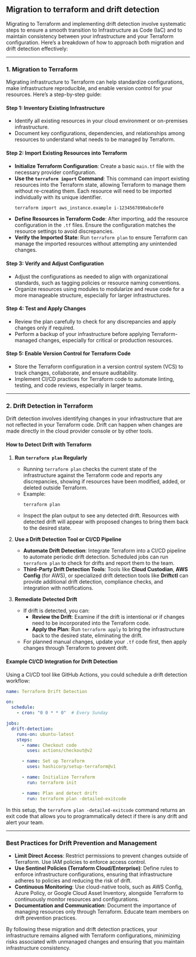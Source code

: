 ## **Migration to terraform and drift detection**

Migrating to Terraform and implementing drift detection involve systematic steps to ensure a smooth transition to Infrastructure as Code (IaC) and to maintain consistency between your infrastructure and your Terraform configuration. Here’s a breakdown of how to approach both migration and drift detection effectively:

---

### **1. Migration to Terraform**

Migrating infrastructure to Terraform can help standardize configurations, make infrastructure reproducible, and enable version control for your resources. Here’s a step-by-step guide:

#### **Step 1: Inventory Existing Infrastructure**
   - Identify all existing resources in your cloud environment or on-premises infrastructure.
   - Document key configurations, dependencies, and relationships among resources to understand what needs to be managed by Terraform.

#### **Step 2: Import Existing Resources into Terraform**
   - **Initialize Terraform Configuration**: Create a basic `main.tf` file with the necessary provider configuration.
   - **Use the `terraform import` Command**: This command can import existing resources into the Terraform state, allowing Terraform to manage them without re-creating them. Each resource will need to be imported individually with its unique identifier.
     ```bash
     terraform import aws_instance.example i-1234567890abcdef0
     ```
   - **Define Resources in Terraform Code**: After importing, add the resource configuration in the `.tf` files. Ensure the configuration matches the resource settings to avoid discrepancies.
   - **Verify the Imported State**: Run `terraform plan` to ensure Terraform can manage the imported resources without attempting any unintended changes.

#### **Step 3: Verify and Adjust Configuration**
   - Adjust the configurations as needed to align with organizational standards, such as tagging policies or resource naming conventions.
   - Organize resources using modules to modularize and reuse code for a more manageable structure, especially for larger infrastructures.

#### **Step 4: Test and Apply Changes**
   - Review the plan carefully to check for any discrepancies and apply changes only if required.
   - Perform a backup of your infrastructure before applying Terraform-managed changes, especially for critical or production resources.

#### **Step 5: Enable Version Control for Terraform Code**
   - Store the Terraform configuration in a version control system (VCS) to track changes, collaborate, and ensure auditability.
   - Implement CI/CD practices for Terraform code to automate linting, testing, and code reviews, especially in larger teams.

---

### **2. Drift Detection in Terraform**

Drift detection involves identifying changes in your infrastructure that are not reflected in your Terraform code. Drift can happen when changes are made directly in the cloud provider console or by other tools.

#### **How to Detect Drift with Terraform**

1. **Run `terraform plan` Regularly**
   - Running `terraform plan` checks the current state of the infrastructure against the Terraform code and reports any discrepancies, showing if resources have been modified, added, or deleted outside Terraform.
   - Example:
     ```bash
     terraform plan
     ```
   - Inspect the plan output to see any detected drift. Resources with detected drift will appear with proposed changes to bring them back to the desired state.

2. **Use a Drift Detection Tool or CI/CD Pipeline**
   - **Automate Drift Detection**: Integrate Terraform into a CI/CD pipeline to automate periodic drift detection. Scheduled jobs can run `terraform plan` to check for drifts and report them to the team.
   - **Third-Party Drift Detection Tools**: Tools like **Cloud Custodian**, **AWS Config** (for AWS), or specialized drift detection tools like **Driftctl** can provide additional drift detection, compliance checks, and integration with notifications.

3. **Remediate Detected Drift**
   - If drift is detected, you can:
     - **Review the Drift**: Examine if the drift is intentional or if changes need to be incorporated into the Terraform code.
     - **Apply the Plan**: Run `terraform apply` to bring the infrastructure back to the desired state, eliminating the drift.
   - For planned manual changes, update your `.tf` code first, then apply changes through Terraform to prevent drift.

#### **Example CI/CD Integration for Drift Detection**

Using a CI/CD tool like GitHub Actions, you could schedule a drift detection workflow:
```yaml
name: Terraform Drift Detection

on:
  schedule:
    - cron: "0 0 * * 0"  # Every Sunday

jobs:
  drift-detection:
    runs-on: ubuntu-latest
    steps:
      - name: Checkout code
        uses: actions/checkout@v2

      - name: Set up Terraform
        uses: hashicorp/setup-terraform@v1

      - name: Initialize Terraform
        run: terraform init

      - name: Plan and detect drift
        run: terraform plan -detailed-exitcode
```
In this setup, the `terraform plan -detailed-exitcode` command returns an exit code that allows you to programmatically detect if there is any drift and alert your team.

---

### **Best Practices for Drift Prevention and Management**

- **Limit Direct Access**: Restrict permissions to prevent changes outside of Terraform. Use IAM policies to enforce access control.
- **Use Sentinel Policies (Terraform Cloud/Enterprise)**: Define rules to enforce infrastructure configurations, ensuring that infrastructure adheres to policies and reducing the risk of drift.
- **Continuous Monitoring**: Use cloud-native tools, such as AWS Config, Azure Policy, or Google Cloud Asset Inventory, alongside Terraform to continuously monitor resources and configurations.
- **Documentation and Communication**: Document the importance of managing resources only through Terraform. Educate team members on drift prevention practices.

By following these migration and drift detection practices, your infrastructure remains aligned with Terraform configurations, minimizing risks associated with unmanaged changes and ensuring that you maintain infrastructure consistency.